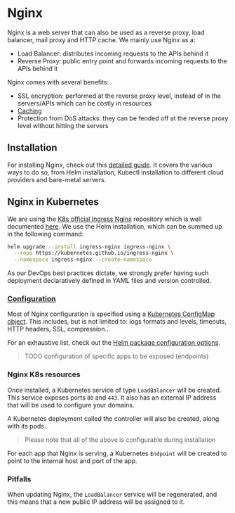 # Nginx

Nginx is a web server that can also be used as a reverse proxy, load balancer, mail proxy and HTTP cache.
We mainly use Nginx as a:

- Load Balancer: distributes incoming requests to the APIs behind it
- Reverse Proxy: public entry point and forwards incoming requests to the APIs behind it

Nginx comes with several benefits:

- SSL encryption: performed at the reverse proxy level, instead of in the servers/APIs which can be costly in resources
- [Caching](https://docs.nginx.com/nginx/admin-guide/content-cache/content-caching/)
- Protection from DoS attacks: they can be fended off at the reverse proxy level without hitting the servers

## Installation

For installing Nginx, check out this [detailed guide](https://kubernetes.github.io/ingress-nginx/deploy/). It covers the various ways to do so, from Helm installation, Kubectl installation to different cloud providers and bare-metal servers.

## Nginx in Kubernetes

We are using the [K8s official Ingress Nginx](https://github.com/kubernetes/ingress-nginx/) repository which is well documented [here](https://kubernetes.github.io/ingress-nginx/).
We use the Helm installation, which can be summed up in the following command:

```bash
helm upgrade --install ingress-nginx ingress-nginx \
  --repo https://kubernetes.github.io/ingress-nginx \
  --namespace ingress-nginx --create-namespace
```

As our DevOps best practices dictate, we strongly prefer having such deployment declaratively defined in YAML files and version controlled.

### [Configuration](https://kubernetes.github.io/ingress-nginx/user-guide/nginx-configuration/)

Most of Nginx configuration is specified using a [Kubernetes ConfigMap object](https://kubernetes.github.io/ingress-nginx/user-guide/nginx-configuration/configmap/).
This includes, but is not limited to: logs formats and levels, timeouts, HTTP headers, SSL, compression...

For an exhaustive list, check out the [Helm package configuration options](https://kubernetes.github.io/ingress-nginx/user-guide/nginx-configuration/configmap/#configuration-options).

> TODO configuration of specific apps to be exposed (endpoints)

### Nginx K8s resources

Once installed, a Kubernetes service of type `LoadBalancer` will be created. This service exposes ports `80` and `443`. It also has an external IP address that will be used to configure your domains.

A Kubernetes deployment called the controller will also be created, along with its pods.

> Please note that all of the above is configurable during installation

For each app that Nginx is serving, a Kubernetes `Endpoint` will be created to point to the internal host and port of the app.

### Pitfalls

When updating Nginx, the `LoadBalancer` service will be regenerated, and this means that a new public IP address will be assigned to it.

<!-- TODO explain how to do it without downtime, or with the least downtime possible -->
